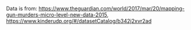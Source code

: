Data is from: https://www.theguardian.com/world/2017/mar/20/mapping-gun-murders-micro-level-new-data-2015, https://www.kinderudp.org/#/datasetCatalog/b342j2xvr2ad